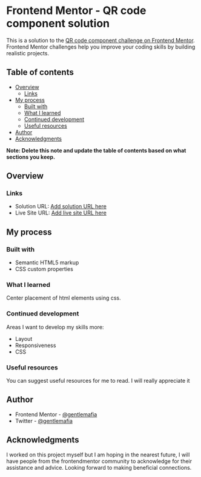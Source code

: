 # Frontend Mentor - QR code component solution

This is a solution to the [QR code component challenge on Frontend Mentor](https://www.frontendmentor.io/challenges/qr-code-component-iux_sIO_H). Frontend Mentor challenges help you improve your coding skills by building realistic projects. 

## Table of contents

- [Overview](#overview)
  - [Links](#links)
- [My process](#my-process)
  - [Built with](#built-with)
  - [What I learned](#what-i-learned)
  - [Continued development](#continued-development)
  - [Useful resources](#useful-resources)
- [Author](#author)
- [Acknowledgments](#acknowledgments)

**Note: Delete this note and update the table of contents based on what sections you keep.**

## Overview

### Links

- Solution URL: [Add solution URL here](https://your-solution-url.com)
- Live Site URL: [Add live site URL here](https://your-live-site-url.com)

## My process

### Built with

- Semantic HTML5 markup
- CSS custom properties

### What I learned
Center placement of html elements using css.

### Continued development

Areas I want to develop my skills more:
- Layout
- Responsiveness
- CSS

### Useful resources

You can suggest useful resources for me to read. I will really appreciate it

## Author

- Frontend Mentor - [@gentlemafia](https://www.frontendmentor.io/profile/gentlemafia)
- Twitter - [@gentlemafia](https://www.twitter.com/gentlemafia)

## Acknowledgments

I worked on this project myself but I am hoping in the nearest future, I will have people from the frontendmentor community to acknowledge for their assistance and advice. Looking forward to making beneficial connections.